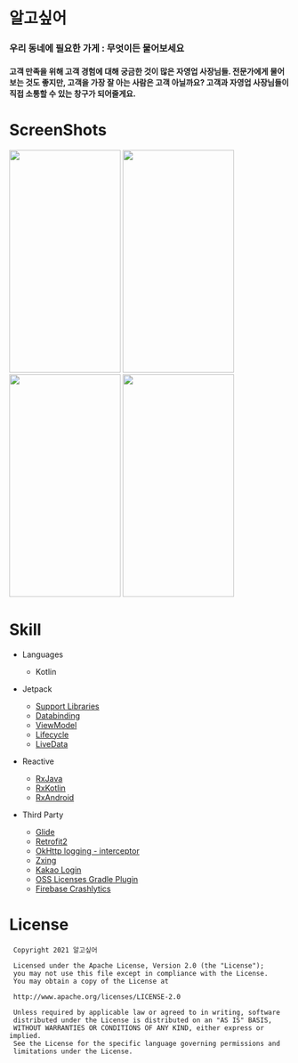 # 알고싶어

### 우리 동네에 필요한 가게 : 무엇이든 물어보세요
#### 고객 만족을 위해 고객 경험에 대해 궁금한 것이 많은 자영업 사장님들. 전문가에게 물어보는 것도 좋지만, 고객을 가장 잘 아는 사람은 고객 아닐까요? 고객과 자영업 사장님들이 직접 소통할 수 있는 창구가 되어줄게요.

# ScreenShots
<img src="https://user-images.githubusercontent.com/29297942/144791150-c8891678-52bf-4bfe-ac23-931ed023c79e.png"  width="200" height="400"/> <img src="https://user-images.githubusercontent.com/29297942/144791216-f4ada040-186d-4cd9-ae98-7c60dfdd74e9.png"  width="200" height="400"/> <img src="https://user-images.githubusercontent.com/29297942/144791234-de319826-c523-4d99-bf20-bd920b444f55.png"  width="200" height="400"/> <img src="https://user-images.githubusercontent.com/29297942/144791241-4994e7ad-02ae-4d9c-a142-de5a97e084aa.png"  width="200" height="400"/>

# Skill

* Languages
  * Kotlin

* Jetpack
  * [Support Libraries][support]
  * [Databinding][databinding]
  * [ViewModel][viewModel]
  * [Lifecycle][lifecycle]
  * [LiveData][liveData]

* Reactive
  * [RxJava][rxjava]
  * [RxKotlin][rxkotlin]
  * [RxAndroid][rxandroid]

* Third Party
  * [Glide][glide]
  * [Retrofit2][retrofit2]
  * [OkHttp logging - interceptor][interceptor]
  * [Zxing][zxing]
  * [Kakao Login][kakaologin]
  * [OSS Licenses Gradle Plugin][oss]
  * [Firebase Crashlytics][crashlytics]

[support]: https://developer.android.com/topic/libraries/support-library/
[databinding]: https://developer.android.com/topic/libraries/data-binding/
[viewModel]: https://developer.android.com/topic/libraries/architecture/viewmodel
[lifecycle]: https://developer.android.com/topic/libraries/architecture/lifecycle
[liveData]: https://developer.android.com/topic/libraries/architecture/livedata

[rxjava]: https://github.com/ReactiveX/RxJava
[rxkotlin]: https://github.com/ReactiveX/RxKotlin
[rxandroid]: https://github.com/ReactiveX/RxAndroid

[glide]: https://github.com/bumptech/glide
[retrofit2]: https://github.com/square/retrofit
[interceptor]: https://github.com/square/okhttp
[zxing]: https://github.com/journeyapps/zxing-android-embedded
[kakaologin]: https://developers.kakao.com/docs/latest/ko/getting-started/sdk-android
[oss]: https://github.com/google/play-services-plugins/tree/master/oss-licenses-plugin
[crashlytics]: https://firebase.google.com/docs/crashlytics/get-started?hl=ko&platform=Android

# License

     Copyright 2021 알고싶어
         
     Licensed under the Apache License, Version 2.0 (the "License");
     you may not use this file except in compliance with the License.
     You may obtain a copy of the License at
     
     http://www.apache.org/licenses/LICENSE-2.0

     Unless required by applicable law or agreed to in writing, software
     distributed under the License is distributed on an "AS IS" BASIS,
     WITHOUT WARRANTIES OR CONDITIONS OF ANY KIND, either express or implied.
     See the License for the specific language governing permissions and
     limitations under the License.

